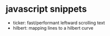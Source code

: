 javascript snippets
===================

* ticker: fast/performant leftward scrolling text
* hilbert: mapping lines to a hilbert curve

